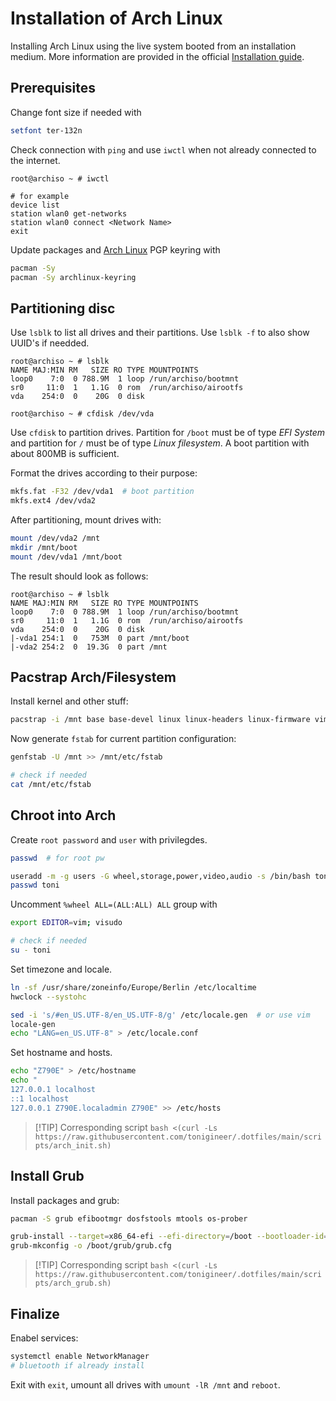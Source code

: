 # Installation of Arch Linux

Installing Arch Linux using the live system booted from an installation medium. More information are provided in the official [Installation guide](https://wiki.archlinux.org/title/installation_guide).

## Prerequisites

Change font size if needed with

```bash
setfont ter-132n
```

Check connection with `ping` and use `iwctl` when not already connected to the internet.

```
root@archiso ~ # iwctl

# for example
device list
station wlan0 get-networks
station wlan0 connect <Network Name>
exit
```

Update packages and [Arch Linux](https://archlinux.org/) PGP keyring with

```bash
pacman -Sy
pacman -Sy archlinux-keyring
```

## Partitioning disc

Use `lsblk` to list all drives and their partitions. Use `lsblk -f` to also show UUID's if needded.

```
root@archiso ~ # lsblk
NAME MAJ:MIN RM   SIZE RO TYPE MOUNTPOINTS
loop0    7:0  0 788.9M  1 loop /run/archiso/bootmnt
sr0     11:0  1   1.1G  0 rom  /run/archiso/airootfs
vda    254:0  0    20G  0 disk

root@archiso ~ # cfdisk /dev/vda
```

Use `cfdisk` to partition drives. Partition for `/boot` must be of type *EFI System* and partition for `/` must be of type *Linux filesystem*. A boot partition with about 800MB is sufficient.

Format the drives according to their purpose:

```bash
mkfs.fat -F32 /dev/vda1  # boot partition
mkfs.ext4 /dev/vda2
```

After partitioning, mount drives with:

```bash 
mount /dev/vda2 /mnt
mkdir /mnt/boot
mount /dev/vda1 /mnt/boot
```

The result should look as follows:

```
root@archiso ~ # lsblk
NAME MAJ:MIN RM   SIZE RO TYPE MOUNTPOINTS
loop0    7:0  0 788.9M  1 loop /run/archiso/bootmnt
sr0     11:0  1   1.1G  0 rom  /run/archiso/airootfs
vda    254:0  0    20G  0 disk
|-vda1 254:1  0   753M  0 part /mnt/boot
|-vda2 254:2  0  19.3G  0 part /mnt
```

## Pacstrap Arch/Filesystem

Install kernel and other stuff:

```bash
pacstrap -i /mnt base base-devel linux linux-headers linux-firmware vim git sudo networkmanager
```

Now generate `fstab` for current partition configuration:

```bash
genfstab -U /mnt >> /mnt/etc/fstab

# check if needed
cat /mnt/etc/fstab
```

## Chroot into Arch

Create `root password` and `user` with privilegdes.

```bash
passwd  # for root pw

useradd -m -g users -G wheel,storage,power,video,audio -s /bin/bash toni
passwd toni
```

Uncomment `%wheel ALL=(ALL:ALL) ALL` group with

```bash
export EDITOR=vim; visudo

# check if needed
su - toni
```

Set timezone and locale.

```bash
ln -sf /usr/share/zoneinfo/Europe/Berlin /etc/localtime
hwclock --systohc

sed -i 's/#en_US.UTF-8/en_US.UTF-8/g' /etc/locale.gen  # or use vim
locale-gen
echo "LANG=en_US.UTF-8" > /etc/locale.conf
```

Set hostname and hosts.

```bash
echo "Z790E" > /etc/hostname
echo "
127.0.0.1 localhost
::1 localhost
127.0.0.1 Z790E.localadmin Z790E" >> /etc/hosts
```

> [!TIP] Corresponding script
> `bash <(curl -Ls https://raw.githubusercontent.com/tonigineer/.dotfiles/main/scripts/arch_init.sh)`

## Install Grub

Install packages and grub:

```bash
pacman -S grub efibootmgr dosfstools mtools os-prober

grub-install --target=x86_64-efi --efi-directory=/boot --bootloader-id=GRUB
grub-mkconfig -o /boot/grub/grub.cfg 
```

> [!TIP] Corresponding script
> `bash <(curl -Ls https://raw.githubusercontent.com/tonigineer/.dotfiles/main/scripts/arch_grub.sh)`


## Finalize

Enabel services:

```bash
systemctl enable NetworkManager
# bluetooth if already install 
```

Exit with `exit`, umount all drives with `umount -lR /mnt` and `reboot`.




<!-- Here are the steps I took to install [Arch Linux](https://archlinux.org/). -->

<!-- 1. Change keyboard layout

``` bash
loadkeys us
```

Permanently change layout later, see [here (last comment).](https://unix.stackexchange.com/questions/75519/how-to-set-default-console-keyboard-layout-in-arch-linux)

2. Verify boot mode

``` bash
ls /sys/firmware/efi/efivars  # If directory exists, EFI is supported.
```

<details><summary><b>Show partitioning example</b></summary>

- Check disks

```bash
fdisk -l
# /dev/sda/ mostly likely
```

- Create EFI partition

```bash
fdisk /dev/sda
# g (new partition table)
# n (new partition
# 1
# enter
# +300M
# t
# 1 (EFI)
# w
```

- Create root partition

```bash
fdisk /dev/sda
# n (new partition
# 2
# enter
# +500G
# w
```

- Create home partition

```bash
fdisk /dev/sda
# n (new partition
# 2
# enter
# enter (remaining space)
# w
```

- Creating file systems

```bash
mkfs.fat -F32 /dev/sda1
mkfs.ext4 /dev/sda2
mkfs.ext4 /dev/sda3
```

- Mount home on root

```bash
mount /dev/sda2 /mnt
mkdir /mnt/home
mount /dev/sda3 /mnt/home
```
</details>

3. Install Arch-Linux and needed packages

```bash
pacman -Sy archlinux-keyring
pacstrap -i /mnt base linux-lts linux-lts-headers linux-firmware networkmanager sudo grub vim
```

4. Generate file system table

```bash
genfstab -U -p /mnt >> /mnt/etc/fstab
```

5. `chroot` into system

```bash
arch-chroot /mnt
```

6. Add user

```bash
useradd -m toni
usermod -aG wheel toni

passwd
passwd toni
```

7. Add user privileges

Uncomment `%wheel ALL=(ALL:ALL) NOPASSWD: ALL` group.

```bash
export EDITOR=vim; visudo
```

8. Set timezone

```bash
ln -sf /usr/share/zoneinfo/Europe/Berlin /etc/localtime
hwclock --systohc
```

> Using DualBoot with Windows? Set `timedatectl set-local-rtc 1`. Explanation can be found [here](https://itsfoss.com/wrong-time-dual-boot/).

9. Set locale

```bash
sed -i 's/#en_US.UTF-8/en_US.UTF-8/g' /etc/locale.gen
locale-gen
```

10. Create EFI boot directory

```bash
mkdir /boot/EFI
mount /dev/sda1 /boot/EFI
```

11. Install grub

```bash
grub-install /dev/sda --force  # ignore errors
grub-mkconfig -o /boot/grub/grub.cfg
```

12. Finish install

Enable `NetworkManager` and reboot.

```bash
systemctl enable NetworkManager

exit
umount -a
reboot
``` -->